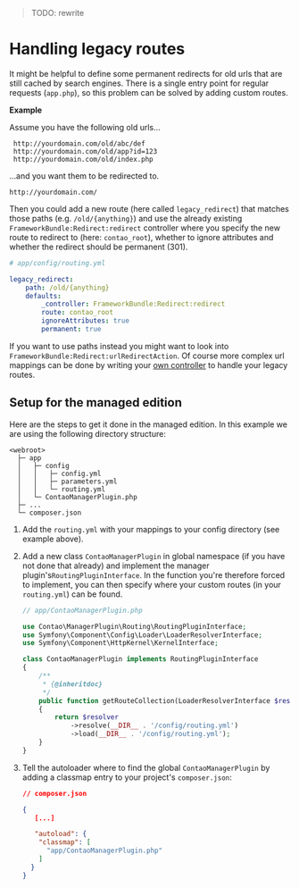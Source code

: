 > TODO: rewrite

# Handling legacy routes

It might be helpful to define some permanent redirects for old urls that are still cached by search engines. There is a
single entry point for regular requests (``app.php``), so this problem can be solved by adding custom routes.

**Example**

Assume you have the following old urls…

     http://yourdomain.com/old/abc/def
     http://yourdomain.com/old/app?id=123
     http://yourdomain.com/old/index.php

…and you want them to be redirected to.

    http://yourdomain.com/

Then you could add a new route (here called ``legacy_redirect``) that matches those paths (e.g. ``/old/{anything}``) and
use the already existing ``FrameworkBundle:Redirect:redirect`` controller where you specify the new route to redirect to
(here: ``contao_root``), whether to ignore attributes and whether the redirect should be permanent (301).


```yml
# app/config/routing.yml

legacy_redirect:
    path: /old/{anything}
    defaults:
        _controller: FrameworkBundle:Redirect:redirect
        route: contao_root
        ignoreAttributes: true
        permanent: true
```

If you want to use paths instead you might want to look into ``FrameworkBundle:Redirect:urlRedirectAction``. Of course 
more complex url mappings can be done by writing your 
[own controller](https://symfony.com/doc/current/best_practices/controllers.html) to handle your legacy routes.


## Setup for the managed edition

Here are the steps to get it done in the managed edition. In this example we are using the following directory
structure:


    <webroot>
      ├─ app
      │   ├─ config
      │   │   ├─ config.yml
      │   │   ├─ parameters.yml
      │   │   └─ routing.yml                                
      │   └─ ContaoManagerPlugin.php                                              
      ├─ ...
      └─ composer.json


1. Add the ``routing.yml`` with your mappings to your config directory (see example above).

2. Add a new class ``ContaoManagerPlugin`` in global namespace (if you have not done that already) and implement the
manager plugin's``RoutingPluginInterface``. In the function you're therefore forced to implement, you can then specify
where your custom routes (in your ``routing.yml``) can be found.

    ```php
    // app/ContaoManagerPlugin.php
    
    use Contao\ManagerPlugin\Routing\RoutingPluginInterface;
    use Symfony\Component\Config\Loader\LoaderResolverInterface;
    use Symfony\Component\HttpKernel\KernelInterface;
    
    class ContaoManagerPlugin implements RoutingPluginInterface
    {
        /**
         * {@inheritdoc}
         */
        public function getRouteCollection(LoaderResolverInterface $resolver, KernelInterface $kernel)
        {
            return $resolver
                ->resolve(__DIR__ . '/config/routing.yml')
                ->load(__DIR__ . '/config/routing.yml');
        }
    } 
    ```

3. Tell the autoloader where to find the global ``ContaoManagerPlugin`` by adding a classmap entry to your project's
 ``composer.json``:

    ```json
    // composer.json
    
    {
       [...]
    
       "autoload": {
        "classmap": [
          "app/ContaoManagerPlugin.php"
        ]
      }
   }
    ```